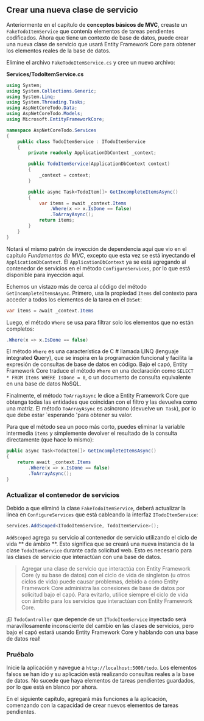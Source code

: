 ## Crear una nueva clase de servicio

Anteriormente en el capítulo de **conceptos básicos de MVC**, creaste un `FakeTodoItemService` que contenía elementos de tareas pendientes codificados. Ahora que tiene un contexto de base de datos, puede crear una nueva clase de servicio que usará Entity Framework Core para obtener los elementos reales de la base de datos.

Elimine el archivo `FakeTodoItemService.cs` y cree un nuevo archivo:

**Services/TodoItemService.cs**

```csharp
using System;
using System.Collections.Generic;
using System.Linq;
using System.Threading.Tasks;
using AspNetCoreTodo.Data;
using AspNetCoreTodo.Models;
using Microsoft.EntityFrameworkCore;

namespace AspNetCoreTodo.Services
{
    public class TodoItemService : ITodoItemService
    {
        private readonly ApplicationDbContext _context;

        public TodoItemService(ApplicationDbContext context)
        {
            _context = context;
        }

        public async Task<TodoItem[]> GetIncompleteItemsAsync()
        {
            var items = await _context.Items
                .Where(x => x.IsDone == false)
                .ToArrayAsync();
            return items;
        }
    }
}
```

Notará el mismo patrón de inyección de dependencia aquí que vio en el capítulo *Fundamentos de MVC*, excepto que esta vez se está inyectando el `ApplicationDbContext`. El `ApplicationDbContext` ya se está agregando al contenedor de servicios en el método `ConfigureServices`, por lo que está disponible para inyección aquí.

Echemos un vistazo más de cerca al código del método `GetIncompleteItemsAsync`. Primero, usa la propiedad `Items` del contexto para acceder a todos los elementos de la tarea en el `DbSet`:

```csharp
var items = await _context.Items
```

Luego, el método `Where` se usa para filtrar solo los elementos que no están completos:

```csharp
.Where(x => x.IsDone == false)
```

El método `Where` es una característica de C # llamada LINQ (**l**enguaje **in**tegrated **Q**uery), que se inspira en la programación funcional y facilita la expresión de consultas de base de datos en código. Bajo el capó, Entity Framework Core traduce el método `Where` en una declaración como `SELECT * FROM Items WHERE IsDone = 0`, o un documento de consulta equivalente en una base de datos NoSQL.

Finalmente, el método `ToArrayAsync` le dice a Entity Framework Core que obtenga todas las entidades que coincidan con el filtro y las devuelva como una matriz. El método `ToArrayAsync` es asíncrono (devuelve un` Task`), por lo que debe estar `esperando 'para obtener su valor.

Para que el método sea un poco más corto, puedes eliminar la variable intermedia `items` y simplemente devolver el resultado de la consulta directamente (que hace lo mismo):

```csharp
public async Task<TodoItem[]> GetIncompleteItemsAsync()
{
    return await _context.Items
        .Where(x => x.IsDone == false)
        .ToArrayAsync();
}
```

### Actualizar el contenedor de servicios

Debido a que eliminó la clase `FakeTodoItemService`, deberá actualizar la línea en `ConfigureServices` que está cableando la interfaz `ITodoItemService`:

```csharp
services.AddScoped<ITodoItemService, TodoItemService>();
```

`AddScoped` agrega su servicio al contenedor de servicio utilizando el ciclo de vida ** de ámbito **. Esto significa que se creará una nueva instancia de la clase `TodoItemService` durante cada solicitud web. Esto es necesario para las clases de servicio que interactúan con una base de datos.

> Agregar una clase de servicio que interactúa con Entity Framework Core (y su base de datos) con el ciclo de vida de singleton (u otros ciclos de vida) puede causar problemas, debido a cómo Entity Framework Core administra las conexiones de base de datos por solicitud bajo el capó. Para evitarlo, utilice siempre el ciclo de vida con ámbito para los servicios que interactúan con Entity Framework Core.

¡El `TodoController` que depende de un `ITodoItemService` inyectado será maravillosamente inconsciente del cambio en las clases de servicios, pero bajo el capó estará usando Entity Framework Core y hablando con una base de datos real!

### Pruébalo

Inicie la aplicación y navegue a `http://localhost:5000/todo`. Los elementos falsos se han ido y su aplicación está realizando consultas reales a la base de datos. No sucede que haya elementos de tareas pendientes guardados, por lo que está en blanco por ahora.

En el siguiente capítulo, agregará más funciones a la aplicación, comenzando con la capacidad de crear nuevos elementos de tareas pendientes.

